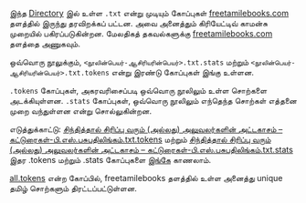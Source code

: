 இந்த [Directory](https://github.com/psankar/korkai/blob/master/FreeTamilEBooks) இல் உள்ள `.txt` என்று முடியும் கோப்புகள் [freetamilebooks.com](freetamilebooks.com) தளத்தில் இருந்து தரவிறக்கப் பட்டன.
அவை அனைத்தும் கிரியேட்டிவ் காமன்சு முறையில் பகிரப்படுகின்றன. மேலதிகத் தகவல்களுக்கு [freetamilebooks.com](freetamilebooks.com) தளத்தை அணுகவும்.

ஒவ்வொரு நூலுக்கும், `<நூலின்பெயர்-ஆசிரியரின்பெயர்>.txt.stats` மற்றும் `<நூலின்பெயர்-ஆசிரியரின்பெயர்>.txt.tokens` என்று இரண்டு கோப்புகள் இங்கு உள்ளன. 

`.tokens` கோப்புகள், அகரவரிசைப்படி ஒவ்வொரு நூலிலும் உள்ள சொற்களை அடக்கியுள்ளன. 
`.stats` கோப்புகள், ஒவ்வொரு நூலிலும் எந்தெந்த சொற்கள் எத்தனை முறை வந்துள்ளன என்று சொல்லுகின்றன.

எடுத்துக்காட்டு: [சிந்தித்தால் சிரிப்பு வரும் (அல்லது) அலுவலர்களின் அட்டகாசம் – கட்டுரைகள்-பி.எஸ்.பசுபதிலிங்கம்.txt.tokens](https://github.com/psankar/korkai/blob/master/FreeTamilEBooks/%E0%AE%9A%E0%AE%BF%E0%AE%A8%E0%AF%8D%E0%AE%A4%E0%AE%BF%E0%AE%A4%E0%AF%8D%E0%AE%A4%E0%AE%BE%E0%AE%B2%E0%AF%8D%20%E0%AE%9A%E0%AE%BF%E0%AE%B0%E0%AE%BF%E0%AE%AA%E0%AF%8D%E0%AE%AA%E0%AF%81%20%E0%AE%B5%E0%AE%B0%E0%AF%81%E0%AE%AE%E0%AF%8D%20(%E0%AE%85%E0%AE%B2%E0%AF%8D%E0%AE%B2%E0%AE%A4%E0%AF%81)%20%E0%AE%85%E0%AE%B2%E0%AF%81%E0%AE%B5%E0%AE%B2%E0%AE%B0%E0%AF%8D%E0%AE%95%E0%AE%B3%E0%AE%BF%E0%AE%A9%E0%AF%8D%20%E0%AE%85%E0%AE%9F%E0%AF%8D%E0%AE%9F%E0%AE%95%E0%AE%BE%E0%AE%9A%E0%AE%AE%E0%AF%8D%20%E2%80%93%20%E0%AE%95%E0%AE%9F%E0%AF%8D%E0%AE%9F%E0%AF%81%E0%AE%B0%E0%AF%88%E0%AE%95%E0%AE%B3%E0%AF%8D-%E0%AE%AA%E0%AE%BF.%E0%AE%8E%E0%AE%B8%E0%AF%8D.%E0%AE%AA%E0%AE%9A%E0%AF%81%E0%AE%AA%E0%AE%A4%E0%AE%BF%E0%AE%B2%E0%AE%BF%E0%AE%99%E0%AF%8D%E0%AE%95%E0%AE%AE%E0%AF%8D.txt.tokens) 
மற்றும் [சிந்தித்தால் சிரிப்பு வரும் (அல்லது) அலுவலர்களின் அட்டகாசம் – கட்டுரைகள்-பி.எஸ்.பசுபதிலிங்கம்.txt.stats](https://github.com/psankar/korkai/blob/master/FreeTamilEBooks/%E0%AE%9A%E0%AE%BF%E0%AE%A8%E0%AF%8D%E0%AE%A4%E0%AE%BF%E0%AE%A4%E0%AF%8D%E0%AE%A4%E0%AE%BE%E0%AE%B2%E0%AF%8D%20%E0%AE%9A%E0%AE%BF%E0%AE%B0%E0%AE%BF%E0%AE%AA%E0%AF%8D%E0%AE%AA%E0%AF%81%20%E0%AE%B5%E0%AE%B0%E0%AF%81%E0%AE%AE%E0%AF%8D%20(%E0%AE%85%E0%AE%B2%E0%AF%8D%E0%AE%B2%E0%AE%A4%E0%AF%81)%20%E0%AE%85%E0%AE%B2%E0%AF%81%E0%AE%B5%E0%AE%B2%E0%AE%B0%E0%AF%8D%E0%AE%95%E0%AE%B3%E0%AE%BF%E0%AE%A9%E0%AF%8D%20%E0%AE%85%E0%AE%9F%E0%AF%8D%E0%AE%9F%E0%AE%95%E0%AE%BE%E0%AE%9A%E0%AE%AE%E0%AF%8D%20%E2%80%93%20%E0%AE%95%E0%AE%9F%E0%AF%8D%E0%AE%9F%E0%AF%81%E0%AE%B0%E0%AF%88%E0%AE%95%E0%AE%B3%E0%AF%8D-%E0%AE%AA%E0%AE%BF.%E0%AE%8E%E0%AE%B8%E0%AF%8D.%E0%AE%AA%E0%AE%9A%E0%AF%81%E0%AE%AA%E0%AE%A4%E0%AE%BF%E0%AE%B2%E0%AE%BF%E0%AE%99%E0%AF%8D%E0%AE%95%E0%AE%AE%E0%AF%8D.txt.stats) இதர .tokens மற்றும் .stats கோப்புகளை [இங்கே](https://github.com/psankar/korkai/blob/master/FreeTamilEBooks) காணலாம்.

[all.tokens](https://github.com/psankar/korkai/blob/master/FreeTamilEBooks/all.tokens?raw=true) என்ற கோப்பில், freetamilebooks தளத்தில் உள்ள அனைத்து unique தமிழ் சொற்களும் திரட்டப்பட்டுள்ளன.
